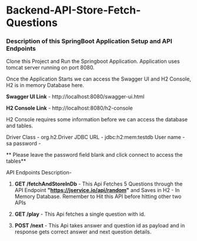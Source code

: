 # Backend-API-Store-Fetch-Questions

### Description of this SpringBoot Application Setup and API Endpoints

Clone this Project and Run the Springboot Application.
Application uses tomcat server running on port 8080.

Once the Application Starts we can access the Swagger UI and H2 Console, H2 is in memory Database here.

**Swagger UI Link** - http://localhost:8080/swagger-ui.html

**H2 Console Link** - http://localhost:8080/h2-console

H2 Console requires some information before we can access the database and tables.

Driver Class - org.h2.Driver
JDBC URL - jdbc:h2:mem:testdb
User name - sa
password - 

** Please leave the password field blank and click connect to access the tables**

API Endpoints Description-
1. **GET /fetchAndStoreInDb** - This Api Fetches 5 Questions through the API Endpoint **"https://jservice.io/api/random"** and 
Saves in H2 - In Memory Database.
Remember to Hit this API before hitting other two APIs

2. **GET /play** - This Api fetches a single question with id.
3. **POST /next** - This Api takes answer and question id as payload and in response gets correct answer and next question details.

